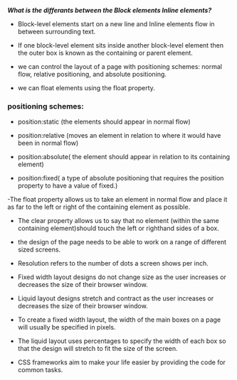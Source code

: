 
***What is the differants between the Block elements Inline elements?***

- Block-level elements start on a new line and Inline elements flow in between surrounding text.




- If one block-level element sits inside another block-level element then the outer box is known as the containing or parent element.


- we can control the layout of a page with positioning schemes: normal flow, relative positioning, and absolute positioning.

- we can float elements using the float property.
### positioning schemes:

- position:static (the elements should appear in normal flow)

- position:relative (moves an element in relation to where it would have been in normal flow)

- position:absolute( the element should appear in relation to its containing element)

- position:fixed( a type of absolute positioning that requires the position property to have a value of fixed.) 


-The float property allows us to take an element in normal flow and place it as far to the left or right of the containing element as possible.

- The clear property allows us to say that no element (within the same containing element)should touch the left or righthand sides of a box.

- the design of the page needs to be able to work on a range of different sized screens.

- Resolution refers to the number of dots a screen shows per inch.

- Fixed width layout designs do not change size as the user increases or decreases the size of their browser window. 


- Liquid layout designs stretch and contract as the user increases or decreases the size of their browser window.


- To create a fixed width layout, the width of the main boxes on a page will usually be specified in pixels.

- The liquid layout uses percentages to specify the width of each box so that the design will stretch to fit the size of the screen.

- CSS frameworks aim to make your life easier by providing the code for common tasks.

